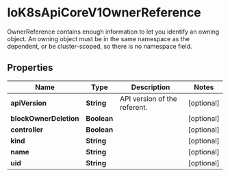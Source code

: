 

# IoK8sApiCoreV1OwnerReference

OwnerReference contains enough information to let you identify an owning object. An owning object must be in the same namespace as the dependent, or be cluster-scoped, so there is no namespace field.
## Properties

Name | Type | Description | Notes
------------ | ------------- | ------------- | -------------
**apiVersion** | **String** | API version of the referent. |  [optional]
**blockOwnerDeletion** | **Boolean** |  |  [optional]
**controller** | **Boolean** |  |  [optional]
**kind** | **String** |  |  [optional]
**name** | **String** |  |  [optional]
**uid** | **String** |  |  [optional]



